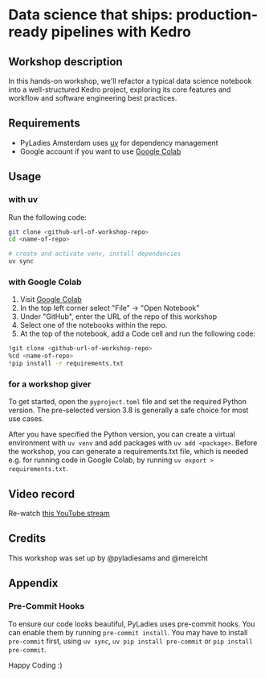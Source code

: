 # Data science that ships: production-ready pipelines with Kedro

## Workshop description
In this hands-on workshop, we'll refactor a typical data science notebook into a well-structured Kedro project, exploring its core features and workflow and software engineering best practices.

## Requirements
* PyLadies Amsterdam uses [uv](https://docs.astral.sh/uv/) for dependency management
* Google account if you want to use [Google Colab](https://colab.research.google.com/)
 
## Usage
### with uv
Run the following code:
```bash
git clone <github-url-of-workshop-repo>
cd <name-of-repo>

# create and activate venv, install dependencies
uv sync
```
### with Google Colab
1. Visit [Google Colab](https://colab.research.google.com/)
2. In the top left corner select "File" &#8594; "Open Notebook"
3. Under "GitHub", enter the URL of the repo of this workshop
4. Select one of the notebooks within the repo.
5. At the top of the notebook, add a Code cell and run the following code:
```bash
!git clone <github-url-of-workshop-repo>
%cd <name-of-repo>
!pip install -r requirements.txt
```
### for a workshop giver
To get started, open the `pyproject.toml` file and set the required Python version. The pre-selected version 3.8 is generally a safe choice for most use cases.

After you have specified the Python version, you can create a virtual environment with `uv venv` and add packages with `uv add <package>`. Before the workshop, you can generate a requirements.txt file, which is needed e.g. for running code in Google Colab, by running `uv export > requirements.txt`.

## Video record
Re-watch [this YouTube stream](https://www.youtube.com/live/Dcriovnobqo)

## Credits
This workshop was set up by @pyladiesams and @merelcht

## Appendix
### Pre-Commit Hooks

To ensure our code looks beautiful, PyLadies uses pre-commit hooks. You can enable them by running `pre-commit install`. You may have to install `pre-commit` first, using `uv sync`, `uv pip install pre-commit` or `pip install pre-commit`.

Happy Coding :)
